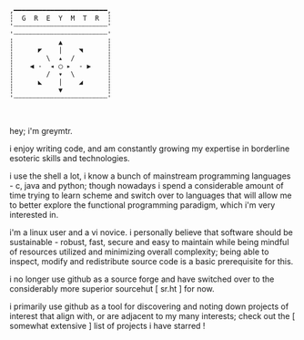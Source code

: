 ```
,━━━━━━━━━━━━━━━━━━━━━━━,
┆  G  R  E  Y  M  T  R  ┆
'┄┄┄┄┄┄┄┄┄┄┄┄┄┄┄┄┄┄┄┄┄┄┄'
'┄┄┄┄┄┄┄┄┄┄┄┄┄┄┄┄┄┄┄┄┄┄┄'
┆           ▲           ┆
┆      ◤    |    ◥      ┆
┆        \  ▴  /        ┆
┆    ◀ -  ◂ ◯ ▸  - ▶    ┆
┆        /  ▾  \        ┆
┆      ◣    |    ◢      ┆
┆           ▼           ┆
'┄┄┄┄┄┄┄┄┄┄┄┄┄┄┄┄┄┄┄┄┄┄┄'



```

hey;
i'm greymtr.

i enjoy writing code, and am constantly growing my expertise in borderline esoteric skills and technologies.

i use the shell a lot, i know a bunch of mainstream programming languages - c, java and python; though nowadays i spend a considerable amount of time trying to learn scheme and switch over to languages that will allow me to better explore the functional programming paradigm, which i'm very interested in.

i'm a linux user and a vi novice. i personally believe that software should be sustainable - robust, fast, secure and easy to maintain while being mindful of resources utilized and minimizing overall complexity; being able to inspect, modify and redistribute source code is a basic prerequisite for this.

i no longer use github as a source forge and have switched over to the considerably more superior sourcehut \[ sr.ht \] for now. 

i primarily use github as a tool for discovering and noting down projects of interest that align with, or are adjacent to my many interests; check out the \[ somewhat extensive \] list of projects i have starred !
